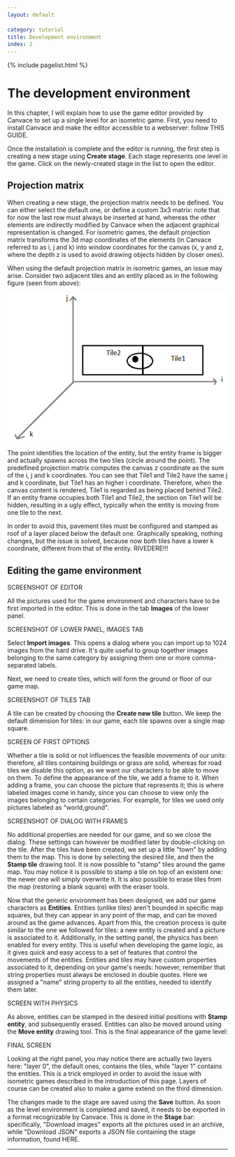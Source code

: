 ```yaml
---
layout: default

category: tutorial
title: Development environment
index: 2
---
```


{% include pagelist.html %}

# The development environment
In this chapter, I will explain how to use the game editor provided by Canvace to set up a single level for an isometric game. First, you need to
install Canvace and make the editor accessible to a webserver: follow THIS GUIDE.

Once the installation is complete and the editor is running, the first step is creating a new stage using **Create stage**. Each stage represents one level in the game. Click on the newly-created stage in the list to open the editor.

## Projection matrix
When creating a new stage, the projection matrix needs to be defined. You can either select the default one, or define a custom 3x3 matrix: note that for now the last row must always be inserted at hand, whereas the other elements are indirectly modified by Canvace when the adjacent graphical representation is changed. For isometric games, the default projection matrix transforms the 3d map coordinates of the elements (in Canvace referred to as i, j and k) into window coordinates for the canvas (x, y and z, where the depth z is used to avoid drawing objects hidden by closer ones).

When using the default projection matrix in isometric games, an issue may arise. Consider two adjacent tiles and an entity placed as in the following figure (seen from above):

![Tiles](images/isometric.png)

The point identifies the location of the entity, but the entity frame is bigger and actually spawns across the two tiles (circle around the point). The predefined projection matrix computes the canvas z coordinate as the sum of the i, j and k coordinates. You can see that Tile1 and Tile2 have the same j and k coordinate, but Tile1 has an higher i coordinate. Therefore, when the canvas content is rendered, Tile1 is regarded as being placed behind Tile2. If an entity frame occupies both Tile1 and Tile2, the section on Tile1 will be hidden, resulting in a ugly effect, typically when the entity is moving from one tile to the next.

In order to avoid this, pavement tiles must be configured and stamped as roof of a layer placed below the default one. Graphically speaking, nothing changes, but the issue is solved, because now both tiles have a lower k coordinate, different from that of the entity. RIVEDERE!!!

## Editing the game environment

SCREENSHOT OF EDITOR

All the pictures used for the game environment and characters have to be first imported in the editor. This is done in the tab **Images** of the lower panel.

SCREENSHOT OF LOWER PANEL, IMAGES TAB

Select **Import images**. This opens a dialog where you can import up to 1024 images from the hard drive. It's quite useful to group together images belonging to
the same category by assigning them one or more comma-separated labels.

Next, we need to create tiles, which will form the ground or floor of our game map.

SCREENSHOT OF TILES TAB

A tile can be created by choosing the **Create new tile** button. We keep the default dimension for tiles: in our game, each tile spawns over a single map
square.

SCREEN OF FIRST OPTIONS

Whether a tile is solid or not influences the feasible movements of our units: therefore, all tiles containing buildings or grass are solid, whereas for
road tiles we disable this option, as we want our characters to be able to move on them.
To define the appearance of the tile, we add a frame to it. When adding a frame, you can choose the picture that represents it; this is where labeled images come in
handy, since you can choose to view only the images belonging to certain categories. For example, for tiles we used only pictures labeled as "world,ground".

SCREENSHOT OF DIALOG WITH FRAMES

No additional properties are needed for our game, and so we close the dialog. These settings can however be modified later by double-clicking on the tile.
After the tiles have been created, we set up a little "town" by adding them to the map. This is done by selecting the desired tile, and then the **Stamp tile**
drawing tool. It is now possible to "stamp" tiles around the game map. You may notice it is possible to stamp a tile on top of an existent one: the newer one
will simply overwrite it. It is also possible to erase tiles from the map (restoring a blank square) with the eraser tools.

Now that the generic environment has been designed, we add our game characters as **Entities**. Entities (unlike tiles) aren't bounded in specific map
squares, but they can appear in any point of the map, and can be moved around as the game advances. Apart from this, the creation process is quite similar to the one we followed for tiles: a new entity is created and a picture is associated to it. Additionally, in the setting panel, the physics has been enabled for every entity. This is useful when developing the game logic, as it gives quick and easy access to a set of features that control the movements of the entities.
Entities and tiles may have custom properties associated to it, depending on your game's needs: however, remember that string properties must always be enclosed
in double quotes. Here we assigned a "name" string property to all the entities, needed to identify them later.

SCREEN WITH PHYSICS

As above, entities can be stamped in the desired initial positions with **Stamp entity**, and subsequently erased. Entities can also be moved around using the
**Move entity** drawing tool. This is the final appearance of the game level:

FINAL SCREEN

Looking at the right panel, you may notice there are actually two layers here: "layer 0", the default ones, contains the tiles, while "layer 1" contains the
entities. This is a trick employed in order to avoid the issue with isometric games described in the introduction of this page.
Layers of course can be created also to make a game extend on the third dimension.

The changes made to the stage are saved using the **Save** button.
As soon as the level environment is completed and saved, it needs to be exported in a format recognizable by Canvace. This is done in the **Stage** bar: specifically, "Download images" exports all the pictures used in an archive, while "Download JSON" exports a JSON file containing the stage information, found HERE.

----------------------------
